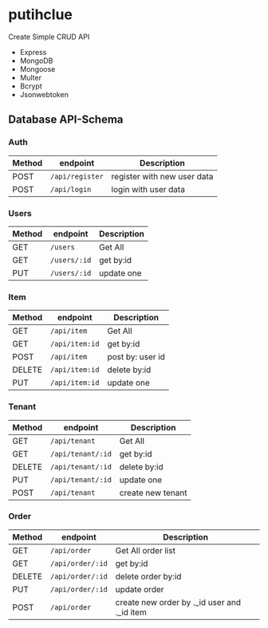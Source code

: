 # putihclue
 Create Simple CRUD API

* Express
* MongoDB
* Mongoose
* Multer
* Bcrypt
* Jsonwebtoken


## Database API-Schema

### Auth

Method | endpoint       | Description
------ | -------------- | --------------------------
POST   | `/api/register` | register with new user data
POST   | `/api/login` | login with user data


### Users

Method | endpoint     | Description
------ | ------------ | -----------
GET    | `/users`     | Get All
GET    | `/users/:id` | get by:id
PUT    | `/users/:id` | update one

### Item

Method | endpoint     | Description
------ | ------------ | ----------------
GET    | `/api/item`     | Get All
GET    | `/api/item:id` | get by:id
POST   | `/api/item`     | post by: user id
DELETE | `/api/item:id` | delete by:id
PUT    | `/api/item:id` | update one

### Tenant

Method | endpoint                   | Description
------ | -------------------------- | ------------
GET    | `/api/tenant`          | Get All
GET    | `/api/tenant/:id` | get by:id
DELETE | `/api/tenant/:id`               | delete by:id
PUT | `/api/tenant/:id`               | update one
POST | `/api/tenant`               | create new tenant


### Order

Method | endpoint                   | Description
------ | -------------------------- | ------------
GET    | `/api/order`          | Get All order list
GET    | `/api/order/:id` | get by:id
DELETE | `/api/order/:id`               | delete order by:id
PUT | `/api/order/:id`               | update order
POST | `/api/order`               | create new order by ._id user and ._id item


